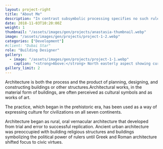 ```yaml
---
layout: project-right
title: "About Me"
description: "In contrast subsymbolic processing specifies no such rules a priori and relies on emergent properties of processing units"
date: 2018-11-03T10:20:00Z
weight: 1
thumbnail: "/assets/images/gen/projects/anastasia-thumbnail.webp"
image: "/assets/images/gen/projects/project-1-2.webp"
categories: ["Development"]
#client: "Dubai Star"
role: "Building Designer"
gallery:
  - image: "/assets/images/gen/projects/project-1-1.webp"
    caption: "<strong>Above:</strong> North easterly aspect showing curved design"
gallery_limit: 2
---
```


Architecture is both the process and the product of planning, designing, and constructing buildings or other structures.Architectural works, in the material form of buildings, are often perceived as cultural symbols and as works of art.

The practice, which began in the prehistoric era, has been used as a way of expressing culture for civilizations on all seven continents.

Architecture began as rural, oral vernacular architecture that developed from trial and error to successful replication. Ancient urban architecture was preoccupied with building religious structures and buildings symbolizing the political power of rulers until Greek and Roman architecture shifted focus to civic virtues.
